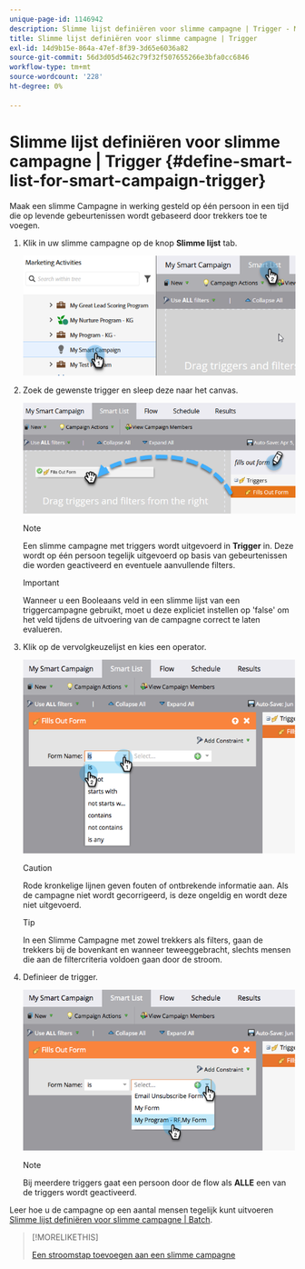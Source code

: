 ```yaml
---
unique-page-id: 1146942
description: Slimme lijst definiëren voor slimme campagne | Trigger - Marketo Docs - Productdocumentatie
title: Slimme lijst definiëren voor slimme campagne | Trigger
exl-id: 14d9b15e-864a-47ef-8f39-3d65e6036a82
source-git-commit: 56d3d05d5462c79f32f507655266e3bfa0cc6846
workflow-type: tm+mt
source-wordcount: '228'
ht-degree: 0%

---
```


# Slimme lijst definiëren voor slimme campagne | Trigger {#define-smart-list-for-smart-campaign-trigger}

Maak een slimme Campagne in werking gesteld op één persoon in een tijd die op levende gebeurtenissen wordt gebaseerd door trekkers toe te voegen.

1. Klik in uw slimme campagne op de knop **Slimme lijst** tab.

   ![](assets/define-smart-list-for-smart-campaign-trigger-1.png)

1. Zoek de gewenste trigger en sleep deze naar het canvas.

   ![](assets/define-smart-list-for-smart-campaign-trigger-2.png)

   >[!NOTE]
   >
   >Een slimme campagne met triggers wordt uitgevoerd in **Trigger** in. Deze wordt op één persoon tegelijk uitgevoerd op basis van gebeurtenissen die worden geactiveerd en eventuele aanvullende filters.

   >[!IMPORTANT]
   >
   >Wanneer u een Booleaans veld in een slimme lijst van een triggercampagne gebruikt, moet u deze expliciet instellen op &#39;false&#39; om het veld tijdens de uitvoering van de campagne correct te laten evalueren.

1. Klik op de vervolgkeuzelijst en kies een operator.

   ![](assets/define-smart-list-for-smart-campaign-trigger-3.png)

   >[!CAUTION]
   >
   >Rode kronkelige lijnen geven fouten of ontbrekende informatie aan. Als de campagne niet wordt gecorrigeerd, is deze ongeldig en wordt deze niet uitgevoerd.

   >[!TIP]
   >
   >In een Slimme Campagne met zowel trekkers als filters, gaan de trekkers bij de bovenkant en wanneer teweeggebracht, slechts mensen die aan de filtercriteria voldoen gaan door de stroom.

1. Definieer de trigger.

   ![](assets/define-smart-list-for-smart-campaign-trigger-4.png)

   >[!NOTE]
   >
   >Bij meerdere triggers gaat een persoon door de flow als **ALLE** een van de triggers wordt geactiveerd.

Leer hoe u de campagne op een aantal mensen tegelijk kunt uitvoeren [Slimme lijst definiëren voor slimme campagne | Batch](/help/marketo/product-docs/core-marketo-concepts/smart-campaigns/creating-a-smart-campaign/define-smart-list-for-smart-campaign-batch.md).

>[!MORELIKETHIS]
>
>[Een stroomstap toevoegen aan een slimme campagne](/help/marketo/product-docs/core-marketo-concepts/smart-campaigns/flow-actions/add-a-flow-step-to-a-smart-campaign.md)
